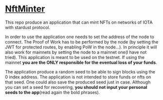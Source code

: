 # [NftMinter](https://eddytheco.github.io/NftMinter/wasm/index.html)

This repo produce an application that can mint NFTs on networks of IOTA with stardust protocol.

In order to use the application one needs to set the address of the node to connect.
The Proof of Work has to be performed by the node (by setting the JWT for protected routes, by enabling PoW in the node...).
In principle it will also work for mainnets by setting the node to a mainnet one(I have not tried).
This application is meant to be used on the testnet.
If using the mainnet **you are the ONLY responsible for the eventual loss of your funds**.


The application produce a random seed to be able to sign blocks using the 0 index address.
The application is not intended to store funds or nfts on that seed.
One could also save the produced seed just in case. 
Although you can set a seed  for recovering, **you should not input your personal seeds to the app**(read again the bold phrases).






